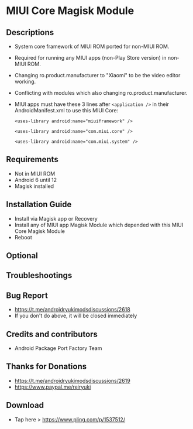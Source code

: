 # MIUI Core Magisk Module

## Descriptions
- System core framework of MIUI ROM ported for non-MIUI ROM.
- Required for running any MIUI apps (non-Play Store version) in non-MIUI ROM.
- Changing ro.product.manufacturer to "Xiaomi" to be the video editor working.
- Conflicting with modules which also changing ro.product.manufacturer.
- MIUI apps must have these 3 lines after `<application />` in their AndroidManifest.xml to use this MIUI Core:

  `<uses-library android:name="miuiframework" />`

  `<uses-library android:name="com.miui.core" />`

  `<uses-library android:name="com.miui.system" />`

## Requirements
- Not in MIUI ROM
- Android 6 until 12
- Magisk installed

## Installation Guide
- Install via Magisk app or Recovery
- Install any of MIUI app Magisk Module which depended with this MIUI Core Magisk Module
- Reboot

## Optional

## Troubleshootings

## Bug Report
- https://t.me/androidryukimodsdiscussions/2618
- If you don't do above, it will be closed immediately

## Credits and contributors
- Android Package Port Factory Team

## Thanks for Donations
- https://t.me/androidryukimodsdiscussions/2619
- https://www.paypal.me/reiryuki

## Download
- Tap here > https://www.pling.com/p/1537512/


